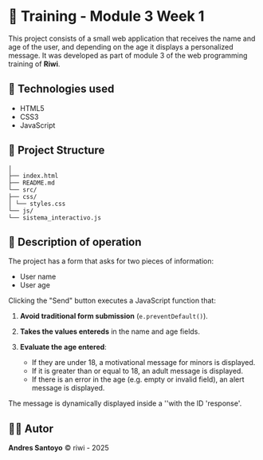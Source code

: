 # 🧠 Training - Module 3 Week 1

This project consists of a small web application that receives the name and age of the user, and depending on the age it displays a personalized message. It was developed as part of module 3 of the web programming training of **Riwi**.

## 🚀 Technologies used

- HTML5  
- CSS3  
- JavaScript

## 📁 Project Structure
    │
    ├── index.html
    ├── README.md
    └── src/
    ├── css/
    │ └── styles.css
    └── js/
    └── sistema_interactivo.js

## 📝 Description of operation

The project has a form that asks for two pieces of information:

- User name
- User age

Clicking the "Send" button executes a JavaScript function that:

1. **Avoid traditional form submission** (`e.preventDefault()`).

2. **Takes the values entereds** in the name and age fields.

3. **Evaluate the age entered**:
    - If they are under 18, a motivational message for minors is displayed. 
    - If it is greater than or equal to 18, an adult message is displayed. 
    - If there is an error in the age (e.g. empty or invalid field), an alert message is displayed.


The message is dynamically displayed inside a '<span>'with the ID 'response'.

## 🧑‍💻 Autor

**Andres Santoyo**
© riwi - 2025

